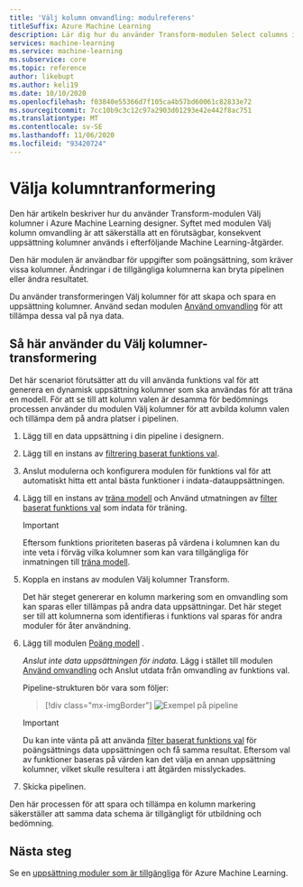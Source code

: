```yaml
---
title: 'Välj kolumn omvandling: modulreferens'
titleSuffix: Azure Machine Learning
description: Lär dig hur du använder Transform-modulen Select columns i Azure Machine Learning designer för att utföra en SELECT-omvandling.
services: machine-learning
ms.service: machine-learning
ms.subservice: core
ms.topic: reference
author: likebupt
ms.author: keli19
ms.date: 10/10/2020
ms.openlocfilehash: f03840e55366d7f105ca4b57bd60061c82833e72
ms.sourcegitcommit: 7cc10b9c3c12c97a2903d01293e42e442f8ac751
ms.translationtype: MT
ms.contentlocale: sv-SE
ms.lasthandoff: 11/06/2020
ms.locfileid: "93420724"
---
```

# <a name="select-columns-transform"></a>Välja kolumntranformering

Den här artikeln beskriver hur du använder Transform-modulen Välj kolumner i Azure Machine Learning designer. Syftet med modulen Välj kolumn omvandling är att säkerställa att en förutsägbar, konsekvent uppsättning kolumner används i efterföljande Machine Learning-åtgärder.

Den här modulen är användbar för uppgifter som poängsättning, som kräver vissa kolumner. Ändringar i de tillgängliga kolumnerna kan bryta pipelinen eller ändra resultatet.

Du använder transformeringen Välj kolumner för att skapa och spara en uppsättning kolumner. Använd sedan modulen [Använd omvandling](apply-transformation.md) för att tillämpa dessa val på nya data.

## <a name="how-to-use-select-columns-transform"></a>Så här använder du Välj kolumner-transformering

Det här scenariot förutsätter att du vill använda funktions val för att generera en dynamisk uppsättning kolumner som ska användas för att träna en modell. För att se till att kolumn valen är desamma för bedömnings processen använder du modulen Välj kolumner för att avbilda kolumn valen och tillämpa dem på andra platser i pipelinen.

1. Lägg till en data uppsättning i din pipeline i designern.

2. Lägg till en instans av [filtrering baserat funktions val](filter-based-feature-selection.md).

3. Anslut modulerna och konfigurera modulen för funktions val för att automatiskt hitta ett antal bästa funktioner i indata-datauppsättningen.

4. Lägg till en instans av [träna modell](train-model.md) och Använd utmatningen av [filter baserat funktions val](filter-based-feature-selection.md) som indata för träning.

    > [!IMPORTANT]
    > Eftersom funktions prioriteten baseras på värdena i kolumnen kan du inte veta i förväg vilka kolumner som kan vara tillgängliga för inmatningen till [träna modell](train-model.md).  
5. Koppla en instans av modulen Välj kolumner Transform. 

    Det här steget genererar en kolumn markering som en omvandling som kan sparas eller tillämpas på andra data uppsättningar. Det här steget ser till att kolumnerna som identifieras i funktions val sparas för andra moduler för åter användning.

6. Lägg till modulen [Poäng modell](score-model.md) . 

   *Anslut inte data uppsättningen för indata.* Lägg i stället till modulen [Använd omvandling](apply-transformation.md) och Anslut utdata från omvandling av funktions val.

   Pipeline-strukturen bör vara som följer:

   > [!div class="mx-imgBorder"]
   > ![Exempel på pipeline](media/module/filter-based-feature-selection-score.png)

   > [!IMPORTANT]
   > Du kan inte vänta på att använda [filter baserat funktions val](filter-based-feature-selection.md) för poängsättnings data uppsättningen och få samma resultat. Eftersom val av funktioner baseras på värden kan det välja en annan uppsättning kolumner, vilket skulle resultera i att åtgärden misslyckades.
    
7. Skicka pipelinen.

Den här processen för att spara och tillämpa en kolumn markering säkerställer att samma data schema är tillgängligt för utbildning och bedömning.


## <a name="next-steps"></a>Nästa steg

Se en [uppsättning moduler som är tillgängliga](module-reference.md) för Azure Machine Learning. 
